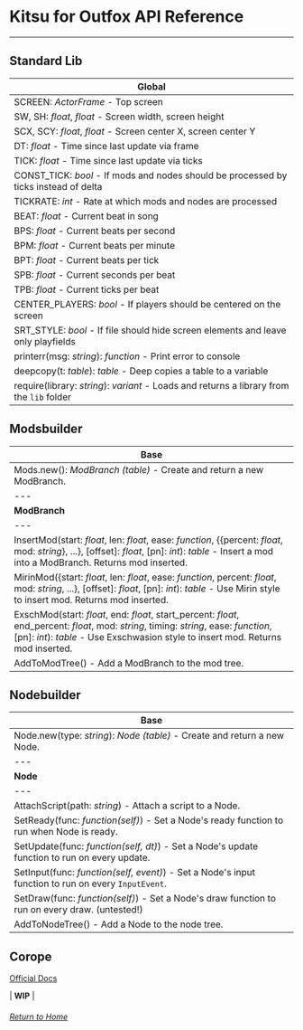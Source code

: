 # Kitsu for Outfox API Reference
---
## Standard Lib

| **Global** |
| --- |
| SCREEN: *ActorFrame* - Top screen |
| SW, SH: *float*, *float* - Screen width, screen height |
| SCX, SCY: *float*, *float* - Screen center X, screen center Y |
| DT: *float* - Time since last update via frame |
| TICK: *float* - Time since last update via ticks |
| CONST_TICK: *bool* - If mods and nodes should be processed by ticks instead of delta |
| TICKRATE: *int* - Rate at which mods and nodes are processed |
| BEAT: *float* - Current beat in song |
| BPS: *float* - Current beats per second |
| BPM: *float* - Current beats per minute |
| BPT: *float* - Current beats per tick |
| SPB: *float* - Current seconds per beat |
| TPB: *float* - Current ticks per beat |
| CENTER_PLAYERS: *bool* - If players should be centered on the screen |
| SRT_STYLE: *bool* - If file should hide screen elements and leave only playfields |
| printerr(msg: *string*): *function* - Print error to console |
| deepcopy(t: *table*): *table* - Deep copies a table to a variable |
| require(library: *string*): *variant* - Loads and returns a library from the `lib` folder |

## Modsbuilder

| **Base** |
| --- |
| Mods.new(): *ModBranch (table)* - Create and return a new ModBranch. |
| --- |
| **ModBranch** |
| --- |
| InsertMod(start: *float*, len: *float*, ease: *function*, \{\{percent: *float*, mod: *string*\}, ...\}, \[offset\]: *float*, \[pn\]: *int*): *table* - Insert a mod into a ModBranch. Returns mod inserted. |
| MirinMod(\{start: *float*, len: *float*, ease: *function*, percent: *float*, mod: *string*, ...\}, \[offset\]: *float*, \[pn\]: *int*): *table* - Use Mirin style to insert mod. Returns mod inserted. |
| ExschMod(start: *float*, end: *float*, start_percent: *float*, end_percent: *float*, mod: *string*, timing: *string*, ease: *function*, \[pn\]: *int*): *table* - Use Exschwasion style to insert mod. Returns mod inserted. |
| AddToModTree() - Add a ModBranch to the mod tree. |

## Nodebuilder

| **Base** |
| --- |
| Node.new(type: *string*): *Node (table)* - Create and return a new Node. |
| --- |
| **Node** |
| --- |
| AttachScript(path: *string*) - Attach a script to a Node. |
| SetReady(func: *function(self)*) - Set a Node's ready function to run when Node is ready. |
| SetUpdate(func: *function(self, dt)*) - Set a Node's update function to run on every update. |
| SetInput(func: *function(self, event)*) - Set a Node's input function to run on every `InputEvent`. |
| SetDraw(func: *function(self)*) - Set a Node's draw function to run on every draw. (untested!) |
| AddToNodeTree() - Add a Node to the node tree. |

## Corope

[Official Docs](https://github.com/bakpakin/corope/blob/master/README.md)

| **WIP** |

###### [Return to Home](/kitsu-template)
